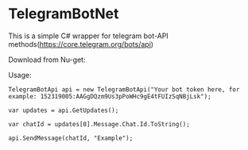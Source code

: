 # TelegramBotNet
This is a simple C# wrapper for telegram bot-API methods(https://core.telegram.org/bots/api)

Download from Nu-get:

Usage:

```TelegramBotApi api = new TelegramBotApi("Your bot token here, for example: 152319005:AAGgDQzm9Us3pPoWHc9gE4tFUIzSqNBjLsk");```

```var updates = api.GetUpdates(); ```

```var chatId = updates[0].Message.Chat.Id.ToString();```

```api.SendMessage(chatId, "Example");```
